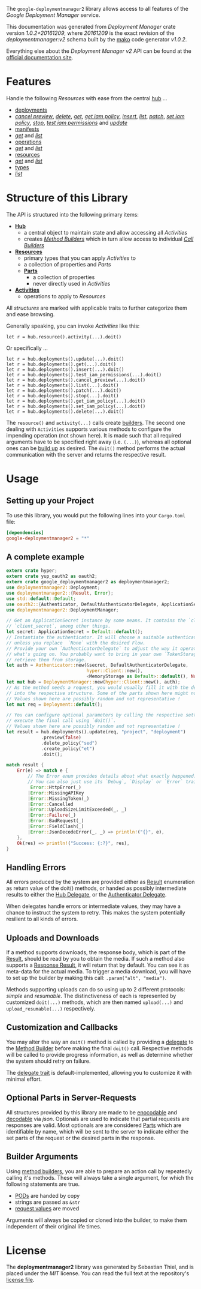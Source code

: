 <!---
DO NOT EDIT !
This file was generated automatically from 'src/mako/api/README.md.mako'
DO NOT EDIT !
-->
The `google-deploymentmanager2` library allows access to all features of the *Google Deployment Manager* service.

This documentation was generated from *Deployment Manager* crate version *1.0.2+20161209*, where *20161209* is the exact revision of the *deploymentmanager:v2* schema built by the [mako](http://www.makotemplates.org/) code generator *v1.0.2*.

Everything else about the *Deployment Manager* *v2* API can be found at the
[official documentation site](https://cloud.google.com/deployment-manager/).
# Features

Handle the following *Resources* with ease from the central [hub](https://docs.rs/google-deploymentmanager2/1.0.2+20161209/google_deploymentmanager2/struct.DeploymentManager.html) ... 

* [deployments](https://docs.rs/google-deploymentmanager2/1.0.2+20161209/google_deploymentmanager2/struct.Deployment.html)
 * [*cancel preview*](https://docs.rs/google-deploymentmanager2/1.0.2+20161209/google_deploymentmanager2/struct.DeploymentCancelPreviewCall.html), [*delete*](https://docs.rs/google-deploymentmanager2/1.0.2+20161209/google_deploymentmanager2/struct.DeploymentDeleteCall.html), [*get*](https://docs.rs/google-deploymentmanager2/1.0.2+20161209/google_deploymentmanager2/struct.DeploymentGetCall.html), [*get iam policy*](https://docs.rs/google-deploymentmanager2/1.0.2+20161209/google_deploymentmanager2/struct.DeploymentGetIamPolicyCall.html), [*insert*](https://docs.rs/google-deploymentmanager2/1.0.2+20161209/google_deploymentmanager2/struct.DeploymentInsertCall.html), [*list*](https://docs.rs/google-deploymentmanager2/1.0.2+20161209/google_deploymentmanager2/struct.DeploymentListCall.html), [*patch*](https://docs.rs/google-deploymentmanager2/1.0.2+20161209/google_deploymentmanager2/struct.DeploymentPatchCall.html), [*set iam policy*](https://docs.rs/google-deploymentmanager2/1.0.2+20161209/google_deploymentmanager2/struct.DeploymentSetIamPolicyCall.html), [*stop*](https://docs.rs/google-deploymentmanager2/1.0.2+20161209/google_deploymentmanager2/struct.DeploymentStopCall.html), [*test iam permissions*](https://docs.rs/google-deploymentmanager2/1.0.2+20161209/google_deploymentmanager2/struct.DeploymentTestIamPermissionCall.html) and [*update*](https://docs.rs/google-deploymentmanager2/1.0.2+20161209/google_deploymentmanager2/struct.DeploymentUpdateCall.html)
* [manifests](https://docs.rs/google-deploymentmanager2/1.0.2+20161209/google_deploymentmanager2/struct.Manifest.html)
 * [*get*](https://docs.rs/google-deploymentmanager2/1.0.2+20161209/google_deploymentmanager2/struct.ManifestGetCall.html) and [*list*](https://docs.rs/google-deploymentmanager2/1.0.2+20161209/google_deploymentmanager2/struct.ManifestListCall.html)
* [operations](https://docs.rs/google-deploymentmanager2/1.0.2+20161209/google_deploymentmanager2/struct.Operation.html)
 * [*get*](https://docs.rs/google-deploymentmanager2/1.0.2+20161209/google_deploymentmanager2/struct.OperationGetCall.html) and [*list*](https://docs.rs/google-deploymentmanager2/1.0.2+20161209/google_deploymentmanager2/struct.OperationListCall.html)
* [resources](https://docs.rs/google-deploymentmanager2/1.0.2+20161209/google_deploymentmanager2/struct.ResourceType.html)
 * [*get*](https://docs.rs/google-deploymentmanager2/1.0.2+20161209/google_deploymentmanager2/struct.ResourceGetCall.html) and [*list*](https://docs.rs/google-deploymentmanager2/1.0.2+20161209/google_deploymentmanager2/struct.ResourceListCall.html)
* [types](https://docs.rs/google-deploymentmanager2/1.0.2+20161209/google_deploymentmanager2/struct.Type.html)
 * [*list*](https://docs.rs/google-deploymentmanager2/1.0.2+20161209/google_deploymentmanager2/struct.TypeListCall.html)




# Structure of this Library

The API is structured into the following primary items:

* **[Hub](https://docs.rs/google-deploymentmanager2/1.0.2+20161209/google_deploymentmanager2/struct.DeploymentManager.html)**
    * a central object to maintain state and allow accessing all *Activities*
    * creates [*Method Builders*](https://docs.rs/google-deploymentmanager2/1.0.2+20161209/google_deploymentmanager2/trait.MethodsBuilder.html) which in turn
      allow access to individual [*Call Builders*](https://docs.rs/google-deploymentmanager2/1.0.2+20161209/google_deploymentmanager2/trait.CallBuilder.html)
* **[Resources](https://docs.rs/google-deploymentmanager2/1.0.2+20161209/google_deploymentmanager2/trait.Resource.html)**
    * primary types that you can apply *Activities* to
    * a collection of properties and *Parts*
    * **[Parts](https://docs.rs/google-deploymentmanager2/1.0.2+20161209/google_deploymentmanager2/trait.Part.html)**
        * a collection of properties
        * never directly used in *Activities*
* **[Activities](https://docs.rs/google-deploymentmanager2/1.0.2+20161209/google_deploymentmanager2/trait.CallBuilder.html)**
    * operations to apply to *Resources*

All *structures* are marked with applicable traits to further categorize them and ease browsing.

Generally speaking, you can invoke *Activities* like this:

```Rust,ignore
let r = hub.resource().activity(...).doit()
```

Or specifically ...

```ignore
let r = hub.deployments().update(...).doit()
let r = hub.deployments().get(...).doit()
let r = hub.deployments().insert(...).doit()
let r = hub.deployments().test_iam_permissions(...).doit()
let r = hub.deployments().cancel_preview(...).doit()
let r = hub.deployments().list(...).doit()
let r = hub.deployments().patch(...).doit()
let r = hub.deployments().stop(...).doit()
let r = hub.deployments().get_iam_policy(...).doit()
let r = hub.deployments().set_iam_policy(...).doit()
let r = hub.deployments().delete(...).doit()
```

The `resource()` and `activity(...)` calls create [builders][builder-pattern]. The second one dealing with `Activities` 
supports various methods to configure the impending operation (not shown here). It is made such that all required arguments have to be 
specified right away (i.e. `(...)`), whereas all optional ones can be [build up][builder-pattern] as desired.
The `doit()` method performs the actual communication with the server and returns the respective result.

# Usage

## Setting up your Project

To use this library, you would put the following lines into your `Cargo.toml` file:

```toml
[dependencies]
google-deploymentmanager2 = "*"
```

## A complete example

```Rust
extern crate hyper;
extern crate yup_oauth2 as oauth2;
extern crate google_deploymentmanager2 as deploymentmanager2;
use deploymentmanager2::Deployment;
use deploymentmanager2::{Result, Error};
use std::default::Default;
use oauth2::{Authenticator, DefaultAuthenticatorDelegate, ApplicationSecret, MemoryStorage};
use deploymentmanager2::DeploymentManager;

// Get an ApplicationSecret instance by some means. It contains the `client_id` and 
// `client_secret`, among other things.
let secret: ApplicationSecret = Default::default();
// Instantiate the authenticator. It will choose a suitable authentication flow for you, 
// unless you replace  `None` with the desired Flow.
// Provide your own `AuthenticatorDelegate` to adjust the way it operates and get feedback about 
// what's going on. You probably want to bring in your own `TokenStorage` to persist tokens and
// retrieve them from storage.
let auth = Authenticator::new(&secret, DefaultAuthenticatorDelegate,
                              hyper::Client::new(),
                              <MemoryStorage as Default>::default(), None);
let mut hub = DeploymentManager::new(hyper::Client::new(), auth);
// As the method needs a request, you would usually fill it with the desired information
// into the respective structure. Some of the parts shown here might not be applicable !
// Values shown here are possibly random and not representative !
let mut req = Deployment::default();

// You can configure optional parameters by calling the respective setters at will, and
// execute the final call using `doit()`.
// Values shown here are possibly random and not representative !
let result = hub.deployments().update(req, "project", "deployment")
             .preview(false)
             .delete_policy("sed")
             .create_policy("et")
             .doit();

match result {
    Err(e) => match e {
        // The Error enum provides details about what exactly happened.
        // You can also just use its `Debug`, `Display` or `Error` traits
         Error::HttpError(_)
        |Error::MissingAPIKey
        |Error::MissingToken(_)
        |Error::Cancelled
        |Error::UploadSizeLimitExceeded(_, _)
        |Error::Failure(_)
        |Error::BadRequest(_)
        |Error::FieldClash(_)
        |Error::JsonDecodeError(_, _) => println!("{}", e),
    },
    Ok(res) => println!("Success: {:?}", res),
}

```
## Handling Errors

All errors produced by the system are provided either as [Result](https://docs.rs/google-deploymentmanager2/1.0.2+20161209/google_deploymentmanager2/enum.Result.html) enumeration as return value of 
the doit() methods, or handed as possibly intermediate results to either the 
[Hub Delegate](https://docs.rs/google-deploymentmanager2/1.0.2+20161209/google_deploymentmanager2/trait.Delegate.html), or the [Authenticator Delegate](https://docs.rs/yup-oauth2/*/yup_oauth2/trait.AuthenticatorDelegate.html).

When delegates handle errors or intermediate values, they may have a chance to instruct the system to retry. This 
makes the system potentially resilient to all kinds of errors.

## Uploads and Downloads
If a method supports downloads, the response body, which is part of the [Result](https://docs.rs/google-deploymentmanager2/1.0.2+20161209/google_deploymentmanager2/enum.Result.html), should be
read by you to obtain the media.
If such a method also supports a [Response Result](https://docs.rs/google-deploymentmanager2/1.0.2+20161209/google_deploymentmanager2/trait.ResponseResult.html), it will return that by default.
You can see it as meta-data for the actual media. To trigger a media download, you will have to set up the builder by making
this call: `.param("alt", "media")`.

Methods supporting uploads can do so using up to 2 different protocols: 
*simple* and *resumable*. The distinctiveness of each is represented by customized 
`doit(...)` methods, which are then named `upload(...)` and `upload_resumable(...)` respectively.

## Customization and Callbacks

You may alter the way an `doit()` method is called by providing a [delegate](https://docs.rs/google-deploymentmanager2/1.0.2+20161209/google_deploymentmanager2/trait.Delegate.html) to the 
[Method Builder](https://docs.rs/google-deploymentmanager2/1.0.2+20161209/google_deploymentmanager2/trait.CallBuilder.html) before making the final `doit()` call. 
Respective methods will be called to provide progress information, as well as determine whether the system should 
retry on failure.

The [delegate trait](https://docs.rs/google-deploymentmanager2/1.0.2+20161209/google_deploymentmanager2/trait.Delegate.html) is default-implemented, allowing you to customize it with minimal effort.

## Optional Parts in Server-Requests

All structures provided by this library are made to be [enocodable](https://docs.rs/google-deploymentmanager2/1.0.2+20161209/google_deploymentmanager2/trait.RequestValue.html) and 
[decodable](https://docs.rs/google-deploymentmanager2/1.0.2+20161209/google_deploymentmanager2/trait.ResponseResult.html) via *json*. Optionals are used to indicate that partial requests are responses 
are valid.
Most optionals are are considered [Parts](https://docs.rs/google-deploymentmanager2/1.0.2+20161209/google_deploymentmanager2/trait.Part.html) which are identifiable by name, which will be sent to 
the server to indicate either the set parts of the request or the desired parts in the response.

## Builder Arguments

Using [method builders](https://docs.rs/google-deploymentmanager2/1.0.2+20161209/google_deploymentmanager2/trait.CallBuilder.html), you are able to prepare an action call by repeatedly calling it's methods.
These will always take a single argument, for which the following statements are true.

* [PODs][wiki-pod] are handed by copy
* strings are passed as `&str`
* [request values](https://docs.rs/google-deploymentmanager2/1.0.2+20161209/google_deploymentmanager2/trait.RequestValue.html) are moved

Arguments will always be copied or cloned into the builder, to make them independent of their original life times.

[wiki-pod]: http://en.wikipedia.org/wiki/Plain_old_data_structure
[builder-pattern]: http://en.wikipedia.org/wiki/Builder_pattern
[google-go-api]: https://github.com/google/google-api-go-client

# License
The **deploymentmanager2** library was generated by Sebastian Thiel, and is placed 
under the *MIT* license.
You can read the full text at the repository's [license file][repo-license].

[repo-license]: https://github.com/Byron/google-apis-rsblob/master/LICENSE.md
